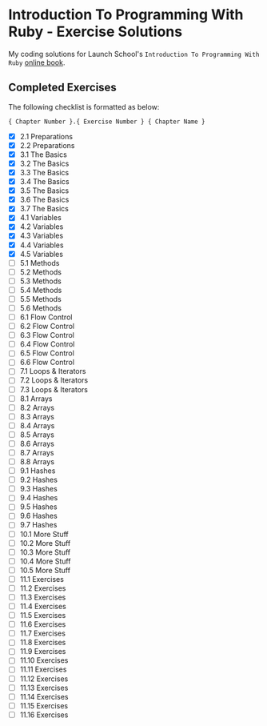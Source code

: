 # Introduction To Programming With Ruby - Exercise Solutions

My coding solutions for Launch School's `Introduction To Programming With Ruby` [online book](https://launchschool.com/books/ruby/).

## Completed Exercises

The following checklist is formatted as below:

```
{ Chapter Number }.{ Exercise Number } { Chapter Name }
```

- [x] 2.1 Preparations
- [x] 2.2 Preparations
- [x] 3.1 The Basics
- [x] 3.2 The Basics
- [x] 3.3 The Basics
- [x] 3.4 The Basics
- [x] 3.5 The Basics
- [x] 3.6 The Basics
- [x] 3.7 The Basics
- [x] 4.1 Variables
- [x] 4.2 Variables
- [x] 4.3 Variables
- [x] 4.4 Variables
- [x] 4.5 Variables
- [ ] 5.1 Methods
- [ ] 5.2 Methods
- [ ] 5.3 Methods
- [ ] 5.4 Methods
- [ ] 5.5 Methods
- [ ] 5.6 Methods
- [ ] 6.1 Flow Control
- [ ] 6.2 Flow Control
- [ ] 6.3 Flow Control
- [ ] 6.4 Flow Control
- [ ] 6.5 Flow Control
- [ ] 6.6 Flow Control
- [ ] 7.1 Loops & Iterators
- [ ] 7.2 Loops & Iterators
- [ ] 7.3 Loops & Iterators
- [ ] 8.1 Arrays
- [ ] 8.2 Arrays
- [ ] 8.3 Arrays
- [ ] 8.4 Arrays
- [ ] 8.5 Arrays
- [ ] 8.6 Arrays
- [ ] 8.7 Arrays
- [ ] 8.8 Arrays
- [ ] 9.1 Hashes
- [ ] 9.2 Hashes
- [ ] 9.3 Hashes
- [ ] 9.4 Hashes
- [ ] 9.5 Hashes
- [ ] 9.6 Hashes
- [ ] 9.7 Hashes
- [ ] 10.1 More Stuff
- [ ] 10.2 More Stuff
- [ ] 10.3 More Stuff
- [ ] 10.4 More Stuff
- [ ] 10.5 More Stuff
- [ ] 11.1 Exercises
- [ ] 11.2 Exercises
- [ ] 11.3 Exercises
- [ ] 11.4 Exercises
- [ ] 11.5 Exercises
- [ ] 11.6 Exercises
- [ ] 11.7 Exercises
- [ ] 11.8 Exercises
- [ ] 11.9 Exercises
- [ ] 11.10 Exercises
- [ ] 11.11 Exercises
- [ ] 11.12 Exercises
- [ ] 11.13 Exercises
- [ ] 11.14 Exercises
- [ ] 11.15 Exercises
- [ ] 11.16 Exercises
